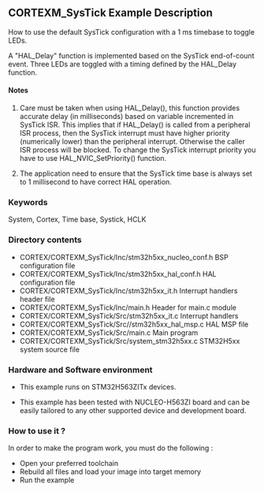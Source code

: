 ## <b>CORTEXM_SysTick Example Description</b>

How to use the default SysTick configuration with a 1 ms timebase to toggle LEDs.

A "HAL_Delay" function is implemented based on the SysTick end-of-count event.
Three LEDs are toggled with a timing defined by the HAL_Delay function.

#### <b>Notes</b>

 1. Care must be taken when using HAL_Delay(), this function provides accurate
    delay (in milliseconds) based on variable incremented in SysTick ISR. This
    implies that if HAL_Delay() is called from a peripheral ISR process, then
    the SysTick interrupt must have higher priority (numerically lower)
    than the peripheral interrupt. Otherwise the caller ISR process will be blocked.
    To change the SysTick interrupt priority you have to use HAL_NVIC_SetPriority() function.

 2. The application need to ensure that the SysTick time base is always set to 1 millisecond
    to have correct HAL operation.

### <b>Keywords</b>

System, Cortex, Time base, Systick, HCLK

### <b>Directory contents</b>

  - CORTEX/CORTEXM_SysTick/Inc/stm32h5xx_nucleo_conf.h BSP configuration file
  - CORTEX/CORTEXM_SysTick/Inc/stm32h5xx_hal_conf.h    HAL configuration file
  - CORTEX/CORTEXM_SysTick/Inc/stm32h5xx_it.h          Interrupt handlers header file
  - CORTEX/CORTEXM_SysTick/Inc/main.h                  Header for main.c module
  - CORTEX/CORTEXM_SysTick/Src/stm32h5xx_it.c          Interrupt handlers
  - CORTEX/CORTEXM_SysTick/Src//stm32h5xx_hal_msp.c    HAL MSP file
  - CORTEX/CORTEXM_SysTick/Src/main.c                  Main program
  - CORTEX/CORTEXM_SysTick/Src/system_stm32h5xx.c      STM32H5xx system source file

### <b>Hardware and Software environment</b>

  - This example runs on STM32H563ZITx devices.
    
  - This example has been tested with NUCLEO-H563ZI board and can be
    easily tailored to any other supported device and development board.

### <b>How to use it ?</b>

In order to make the program work, you must do the following :

- Open your preferred toolchain
- Rebuild all files and load your image into target memory
- Run the example
